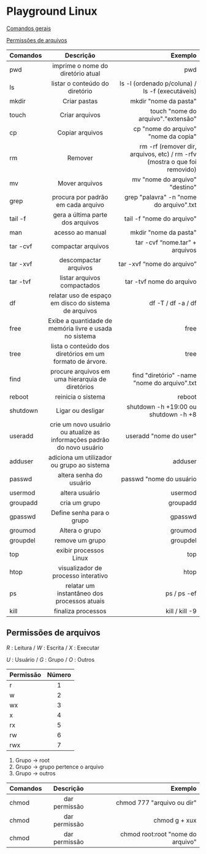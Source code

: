 # Playground Linux

[Comandos gerais](#playground-linux)

[Permissões de arquivos](#permissões-de-arquivos)

| Comandos        | Descrição  | Exemplo  |
| ------------- |:-------------:| -----:|
| pwd    | imprime o nome do diretório atual | pwd |
| ls      | listar o conteúdo do diretório      |  ls -l (ordenado p/coluna) / ls -f (executáveis)  |
| mkdir | Criar pastas     |    mkdir "nome da pasta"|
| touch | Criar arquivos     |    touch "nome do arquivo"."extensão"|
| cp | Copiar arquivos     |    cp "nome do arquivo" "nome da copia" |
| rm | Remover     |    rm -rf (remover dir, arquivos, etc) / rm -rfv (mostra o que foi removido) |
| mv | Mover arquivos     |    mv "nome do arquivo" "destino"|
| grep | procura por padrão em cada arquivo     |   grep "palavra" -n "nome do arquivo".txt |
| tail -f | gera a última parte dos arquivos     |    tail -f "nome do arquivo"|
| man | acesso ao manual    |    mkdir "nome da pasta"|
| tar -cvf  | compactar arquivos     |    tar -cvf “nome.tar” + arquivos|
| tar -xvf | descompactar arquivos    |    tar -xvf “nome do arquivo”|
| tar -tvf  | listar arquivos compactados     |    tar -tvf nome do arquivo|
| df | relatar uso de espaço em disco do sistema de arquivos     |    df -T / df -a / df  |
| free  | Exibe a quantidade de memória livre e usada no sistema   |    free |
| tree | lista o conteúdo dos diretórios em um formato de árvore.   |    tree |
| find  | procure arquivos em uma hierarquia de diretórios    |    find  "diretório" -name "nome do arquivo".txt |
| reboot | reinicia o sistema   |    reboot |
| shutdown | Ligar ou desligar  |   shutdown -h +19:00 ou  shutdown -h +8|
| useradd  | crie um novo usuário ou atualize as informações padrão do novo usuário   |    useradd "nome do user" |
| adduser | adiciona um utilizador ou grupo ao sistema   |    adduser |
| passwd  | altera senha do usuário  |    passwd "nome do usuário |
| usermod  | altera usuário    |    usermod  |
| groupadd | cria um grupo    |    groupadd |
| gpasswd  | Define senha para o grupo   |    gpasswd |
| groumod | Altera o grupo    |    groumod |
| groupdel | remove um grupo    |    groupdel |
| top  | exibir processos Linux   |    top |
| htop  | visualizador de processo interativo    |    htop |
| ps  | relatar um instantâneo dos processos atuais    |   ps / ps -ef |
| kill  | finaliza processos   |    kill / kill -9 |

## Permissões de arquivos 

*R* : Leitura /  *W* : Escrita / *X* : Executar

*U* : Usuário /  *G* : Grupo / *O* : Outros

| Permissão        | Número  | 
| ------------- |:-------------:|
| r | 1     |  
| w | 2     |  
| wx | 3     |  
| x | 4     |  
| rx | 5     |  
| rw | 6    |  
| rwx | 7   |  

1. Grupo -> root
1. Grupo -> grupo pertence o arquivo
1. Grupo -> outros



| Comandos        | Descrição  | Exemplo  |
| ------------- |:-------------:| -----:|
| chmod | dar permissão    |    chmod 777 "arquivo ou dir"|
| chmod | dar permissão    |    chmod g + xux|
| chmod | dar permissão     |    chmod root:root "nome do arquivo"|
